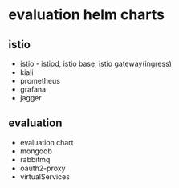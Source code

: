 # evaluation helm charts

## istio
- istio - istiod, istio base, istio gateway(ingress)
- kiali
- prometheus
- grafana
- jagger

## evaluation
- evaluation chart
- mongodb
- rabbitmq
- oauth2-proxy
- virtualServices
